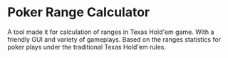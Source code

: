 # Poker Range Calculator

A tool made it for calculation of ranges in Texas Hold'em game. With a friendly GUI and variety of gameplays. Based on the ranges statistics for poker plays under the traditional Texas Hold'em rules.
